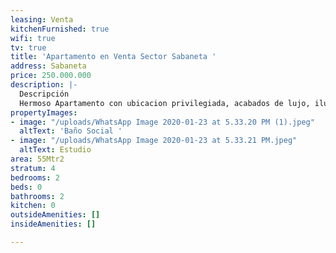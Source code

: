 ```yaml
---
leasing: Venta
kitchenFurnished: true
wifi: true
tv: true
title: 'Apartamento en Venta Sector Sabaneta '
address: Sabaneta
price: 250.000.000
description: |-
  Descripción
  Hermoso Apartamento con ubicacion privilegiada, acabados de lujo, iluminado, acogedores espacios, rodeado de naturaleza, zona muy tranquila, excelente transporte publico, ideal para, unidad completa.
propertyImages:
- image: "/uploads/WhatsApp Image 2020-01-23 at 5.33.20 PM (1).jpeg"
  altText: 'Baño Social '
- image: "/uploads/WhatsApp Image 2020-01-23 at 5.33.21 PM.jpeg"
  altText: Estudio
area: 55Mtr2
stratum: 4
bedrooms: 2
beds: 0
bathrooms: 2
kitchen: 0
outsideAmenities: []
insideAmenities: []

---
```

